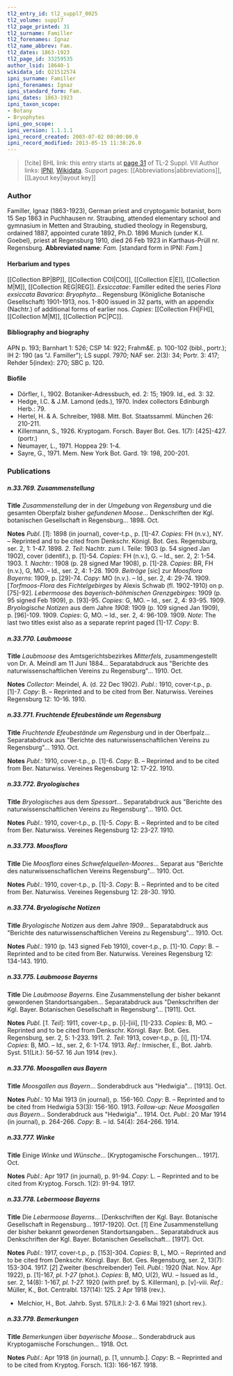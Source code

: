 ```yaml
---
tl2_entry_id: tl2_suppl7_0025
tl2_volume: suppl7
tl2_page_printed: 31
tl2_surname: Familler
tl2_forenames: Ignaz
tl2_name_abbrev: Fam.
tl2_dates: 1863-1923
tl2_page_id: 33259535
author_lsid: 18640-1
wikidata_id: Q21512574
ipni_surname: Familler
ipni_forenames: Ignaz
ipni_standard_form: Fam.
ipni_dates: 1863-1923
ipni_taxon_scope: 
- Botany
- Bryophytes
ipni_geo_scope: 
ipni_version: 1.1.1.1
ipni_record_created: 2003-07-02 00:00:00.0
ipni_record_modified: 2013-05-15 11:38:26.0
---
```


> [!cite] BHL link: this entry starts at [page 31](https://www.biodiversitylibrary.org/page/33259535) of TL-2 Suppl. VII
> Author links: [IPNI](https://www.ipni.org/a/18640-1), [Wikidata](https://www.wikidata.org/wiki/Q21512574). Support pages: [[Abbreviations|abbreviations]], [[Layout key|layout key]]

### Author

Familler, Ignaz (1863-1923), German priest and cryptogamic botanist, born 15 Sep 1863 in Puchhausen nr. Straubing, attended elementary school and gymnasium in Metten and Straubing, studied theology in Regensburg, ordained 1887, appointed curate 1892, Ph.D. 1896 Munich (under K.I. Goebel), priest at Regensburg 1910, died 26 Feb 1923 in Karthaus-Prüll nr. Regensburg. 
**Abbreviated name**: *Fam.* \[standard form in IPNI: *Fam.*\]

#### Herbarium and types

[[Collection BP|BP]], [[Collection COI|COI]], [[Collection E|E]], [[Collection M|M]], [[Collection REG|REG]].
*Exsiccatae*: Familler edited the series *Flora exsiccata Bavarica*: *Bryophyta*... Regensburg (Königliche Botanische Gesellschaft) 1901-1913, nos. 1-800 issued in 32 parts, with an appendix (Nachtr.) of additional forms of earlier nos. *Copies*: [[Collection FH|FH]], [[Collection M|M]], [[Collection PC|PC]].

#### Bibliography and biography

APN p. 193; Barnhart 1: 526; CSP 14: 922; Frahm&E. p. 100-102 (bibl., portr.); IH 2: 190 (as "J. Familler"); LS suppl. 7970; NAF ser. 2(3): 34; Portr. 3: 417; Rehder 5(index): 270; SBC p. 120.

#### Biofile

- Dörfler, I., 1902. Botaniker-Adressbuch, ed. 2: 15; 1909. Id., ed. 3: 32.
- Hedge, I.C. & J.M. Lamond (eds.), 1970. Index collectors Edinburgh Herb.: 79.
- Hertel, H. & A. Schreiber, 1988. Mitt. Bot. Staatssamml. München 26: 210-211.
- Killermann, S., 1926. Kryptogam. Forsch. Bayer Bot. Ges. 1(7): \[425\]-427. (portr.)
- Neumayer, L., 1971. Hoppea 29: 1-4.
- Sayre, G., 1971. Mem. New York Bot. Gard. 19: 198, 200-201.

### Publications

##### n.33.769. Zusammenstellung

**Title**
*Zusammenstellung* der in der *Umgebung* von *Regensburg* und die gesamten Oberpfalz bisher *gefundenen Moose*... Denkschriften der Kgl. botanischen Gesellschaft in Regensburg... 1898. Oct.

**Notes**
*Publ*. \[*1*\]: 1898 (in journal), cover-t.p., p. \[1\]-47. *Copies*: FH (n.v.), NY. – Reprinted and to be cited from Denkschr. Königl. Bot. Ges. Regensburg, ser. 2, 1: 1-47. 1898.
*2. Teil*: Nachtr. zum I. Teile: 1903 (p. 54 signed Jan 1902), cover (identif.), p. \[1\]-54. *Copies*: FH (n.v.), G. – Id., ser. 2, 2: 1-54. 1903.
*1. Nachtr.*: 1908 (p. 28 signed Mar 1908), p. \[1\]-28. *Copies*: BR, FH (n.v.), G, MO. – Id., ser. 2, 4: 1-28. 1909.
*Beitröge* \[sic\] zur *Moosflora Bayerns*: 1909, p. \[29\]-74. *Copy*: MO (n.v.). – Id., ser. 2, 4: 29-74. 1909.
\[*Torfmoos-Flora* des *Fichtelgebirges* by Alexis Schwab (fl. 1902-1910) on p. \[75\]-92\].
*Lebermoose* des *bayerisch-böhmischen Grenzgebirges*: 1909 (p. 95 signed Feb 1909), p. \[93\]-95. *Copies*: G, MO. – Id., ser. 2, 4: 93-95. 1909.
*Bryologische Notizen* aus dem Jahre *1908*: 1909 (p. 109 signed Jan 1909), p. \[96\]-109. 1909. *Copies*: G, MO. – Id., ser. 2, 4: 96-109. 1909.
*Note*: The last two titles exist also as a separate reprint paged \[1\]-17. *Copy*: B.

##### n.33.770. Laubmoose

**Title**
*Laubmoose* des Amtsgerichtsbezirkes *Mitterfels*, zusammengestellt von Dr. A. Meindl am 11 Juni 1884... Separatabdruck aus "Berichte des naturwissenschaftlichen Vereins zu Regensburg"... 1910. Oct.

**Notes**
*Collector*: Meindel, A. (d. 22 Dec 1902).
*Publ*.: 1910, cover-t.p., p. \[1\]-7. *Copy*: B. – Reprinted and to be cited from Ber. Naturwiss. Vereines Regensburg 12: 10-16. 1910.

##### n.33.771. Fruchtende Efeubestände um Regensburg

**Title**
*Fruchtende Efeubestände um Regensburg* und in der Oberfpalz... Separatabdruck aus "Berichte des naturwissenschaftlichen Vereins zu Regensburg"... 1910. Oct.

**Notes**
*Publ*.: 1910, cover-t.p., p. \[1\]-6. *Copy*: B. – Reprinted and to be cited from Ber. Naturwiss. Vereines Regensburg 12: 17-22. 1910.

##### n.33.772. Bryologisches

**Title**
*Bryologisches* aus dem *Spessart*... Separatabdruck aus "Berichte des naturwissenschaftlichen Vereins zu Regensburg"... 1910. Oct.

**Notes**
*Publ*.: 1910, cover-t.p., p. \[1\]-5. *Copy*: B. – Reprinted and to be cited from Ber. Naturwiss. Vereines Regensburg 12: 23-27. 1910.

##### n.33.773. Moosflora

**Title**
Die *Moosflora* eines *Schwefelquellen-Moores*... Separat aus "Berichte des naturwissenschaflichen Vereins Regensburg"... 1910. Oct.

**Notes**
*Publ*.: 1910, cover-t.p., p. \[1\]-3. *Copy*: B. – Reprinted and to be cited from Ber. Naturwiss. Vereines Regensburg 12: 28-30. 1910.

##### n.33.774. Bryologische Notizen

**Title**
*Bryologische Notizen* aus dem Jahre *1909*... Separatabdruck aus "Berichte des naturwissenschaftlichen Vereins zu Regensburg"... 1910. Oct.

**Notes**
*Publ*.: 1910 (p. 143 signed Feb 1910), cover-t.p., p. \[1\]-10. *Copy*: B. – Reprinted and to be cited from Ber. Naturwiss. Vereines Regensburg 12: 134-143. 1910.

##### n.33.775. Laubmoose Bayerns

**Title**
Die *Laubmoose Bayerns*. Eine Zusammenstellung der bisher bekannt gewordenen Standortsangaben... Separatabdruck aus "Denkschriften der Kgl. Bayer. Botanischen Gesellschaft in Regensburg"... \[1911\]. Oct.

**Notes**
*Publ*. \[*1. Teil*\]: 1911, cover-t.p., p. \[i\]-\[iii\], \[1\]-233. *Copies*: B, MO. – Reprinted and to be cited from Denkschr. Königl. Bayr. Bot. Ges. Regensburg, ser. 2, 5: 1-233. 1911.
*2. Teil*: 1913, cover-t.p., p. \[i\], \[1\]-174. *Copies*: B, MO. – Id., ser. 2, 6: 1-174. 1913.
*Ref*.: Irmischer, E., Bot. Jahrb. Syst. 51(Lit.): 56-57. 16 Jun 1914 (rev.).

##### n.33.776. Moosgallen aus Bayern

**Title**
*Moosgallen aus Bayern*... Sonderabdruck aus "Hedwigia"... \[1913\]. Oct.

**Notes**
*Publ*.: 10 Mai 1913 (in journal), p. 156-160. *Copy*: B. – Reprinted and to be cited from Hedwigia 53(3): 156-160. 1913.
*Follow-up*: *Neue Moosgallen aus Bayern*... Sonderabdruck aus "Hedwigia"... 1914. Oct.
*Publ*.: 20 Mar 1914 (in journal), p. 264-266. *Copy*: B. – Id. 54(4): 264-266. 1914.

##### n.33.777. Winke

**Title**
Einige *Winke* und *Wünsche*... \[Kryptogamische Forschungen... 1917\]. Oct.

**Notes**
*Publ*.: Apr 1917 (in journal), p. 91-94. *Copy*: L. – Reprinted and to be cited from Kryptog. Forsch. 1(2): 91-94. 1917.

##### n.33.778. Lebermoose Bayerns

**Title**
Die *Lebermoose Bayerns*... \[Denkschriften der Kgl. Bayr. Botanische Gesellschaft in Regensburg... 1917-1920\]. Oct.
\[*1*\] Eine Zusammenstellung der bisher bekannt gewordenen Standortsangaben... Separatabdruck aus Denkschriften der Kgl. Bayer. Botanischen Gesellschaft... \[1917\]. Oct.

**Notes**
*Publ*.: 1917, cover-t.p., p. \[153\]-304. *Copies*: B, L, MO. – Reprinted and to be cited from Denkschr. Königl. Bayr. Bot. Ges. Regensburg, ser. 2, 13(7): 153-304. 1917.
\[*2*\] Zweiter (beschreibender) Teil.
*Publ*.: 1920 (Nat. Nov. Apr 1922), p. \[1\]-167, *pl. 1-27* (phot.). *Copies*: B, MO, U(2), WU. – Issued as Id., ser. 2, 14(8): 1-167, *pl. 1-27.* 1920 (with pref. by S. Killerman), p. \[v\]-viii.
*Ref*.: Müller, K., Bot. Centralbl. 137(14): 125. 2 Apr 1918 (rev.).
- Melchior, H., Bot. Jahrb. Syst. 57(Lit.): 2-3. 6 Mai 1921 (short rev.).

##### n.33.779. Bemerkungen

**Title**
*Bemerkungen* über *bayerische Moose*... Sonderabdruck aus Kryptogamische Forschungen... 1918. Oct.

**Notes**
*Publ*.: Apr 1918 (in journal), p. \[1, unnumb.\]. *Copy*: B. – Reprinted and to be cited from Kryptog. Forsch. 1(3): 166-167. 1918.

